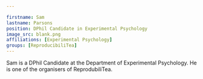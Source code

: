 ```yaml
---

firstname: Sam
lastname: Parsons
position: DPhil Candidate in Experimental Psychology
image_src: blank.png
affiliations: [Experimental Psychology]
groups: [ReproducibiliTea]
---
```


Sam is a DPhil Candidate at the Department of Experimental Psychology. He is
one of the organisers of ReprodubiliTea.
